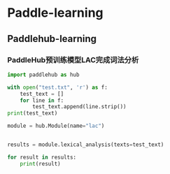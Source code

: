 # Paddle-learning

## Paddlehub-learning

### PaddleHub预训练模型LAC完成词法分析

```python
import paddlehub as hub

with open("test.txt", 'r') as f:
    test_text = []
    for line in f:
        test_text.append(line.strip())
print(test_text)

module = hub.Module(name="lac")


results = module.lexical_analysis(texts=test_text)

for result in results:
    print(result)
```



